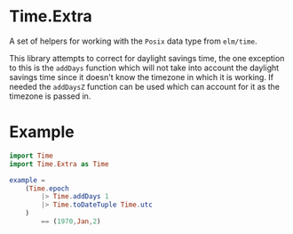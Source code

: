 # Time.Extra

A set of helpers for working with the `Posix` data type from `elm/time`.

This library attempts to correct for daylight savings time, the one exception to
this is the `addDays` function which will not take into account the daylight
savings time since it doesn't know the timezone in which it is working. If
needed the `addDaysZ` function can be used which can account for it as the
timezone is passed in.

# Example

```elm
import Time
import Time.Extra as Time

example =
    (Time.epoch
        |> Time.addDays 1
        |> Time.toDateTuple Time.utc
    )
        == (1970,Jan,2)
```
